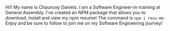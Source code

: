 Hi!! My name is Chauncey Daniels. I am a Software Engineer-in-training at General Assembly. I've created an NPM package that allows you to download, install  and view my npm resume! The command is ```npm i resu-me```. Enjoy and be sure to follow to join me on my Software Engineering journey!

